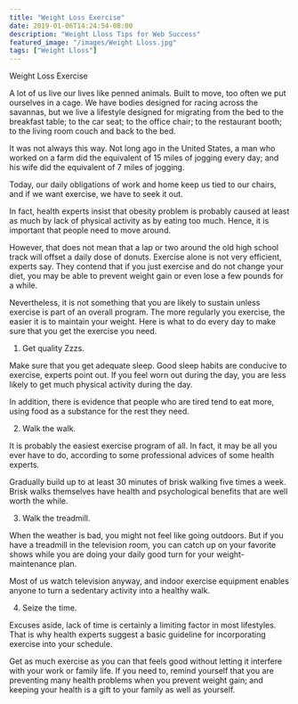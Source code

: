 ```yaml
---
title: "Weight Loss Exercise"
date: 2019-01-06T14:24:54-08:00
description: "Weight Lloss Tips for Web Success"
featured_image: "/images/Weight Lloss.jpg"
tags: ["Weight Lloss"]
---
```


Weight Loss Exercise

A lot of us live our lives like penned animals. Built to move, too often we put ourselves in a cage. We have bodies designed for racing across the savannas, but we live a lifestyle designed for migrating from the bed to the breakfast table; to the car seat; to the office chair; to the restaurant booth; to the living room couch and back to the bed.

It was not always this way. Not long ago in the United States, a man who worked on a farm did the equivalent of 15 miles of jogging every day; and his wife did the equivalent of 7 miles of jogging.

Today, our daily obligations of work and home keep us tied to our chairs, and if we want exercise, we have to seek it out.

In fact, health experts insist that obesity problem is probably caused at least as much by lack of physical activity as by eating too much. Hence, it is important that people need to move around.

However, that does not mean that a lap or two around the old high school track will offset a daily dose of donuts. Exercise alone is not very efficient, experts say. They contend that if you just exercise and do not change your diet, you may be able to prevent weight gain or even lose a few pounds for a while. 

Nevertheless, it is not something that you are likely to sustain unless exercise is part of an overall program. The more regularly you exercise, the easier it is to maintain your weight. Here is what to do every day to make sure that you get the exercise you need.

1. Get quality Zzzs.

Make sure that you get adequate sleep. Good sleep habits are conducive to exercise, experts point out. If you feel worn out during the day, you are less likely to get much physical activity during the day.

In addition, there is evidence that people who are tired tend to eat more, using food as a substance for the rest they need.

2. Walk the walk.

It is probably the easiest exercise program of all. In fact, it may be all you ever have to do, according to some professional advices of some health experts.

Gradually build up to at least 30 minutes of brisk walking five times a week. Brisk walks themselves have health and psychological benefits that are well worth the while.

3. Walk the treadmill.

When the weather is bad, you might not feel like going outdoors. But if you have a treadmill in the television room, you can catch up on your favorite shows while you are doing your daily good turn for your weight-maintenance plan.

Most of us watch television anyway, and indoor exercise equipment enables anyone to turn a sedentary activity into a healthy walk.

4. Seize the time.

Excuses aside, lack of time is certainly a limiting factor in most lifestyles. That is why health experts suggest a basic guideline for incorporating exercise into your schedule.

Get as much exercise as you can that feels good without letting it interfere with your work or family life. If you need to, remind yourself that you are preventing many health problems when you prevent weight gain; and keeping your health is a gift to your family as well as yourself.




